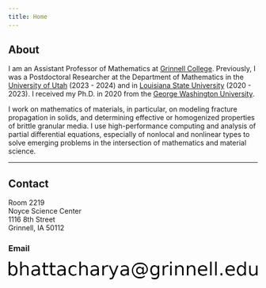 ```yaml
---
title: Home
---
```

## About 

I am an Assistant Professor of Mathematics at [Grinnell College](https://www.grinnell.edu/). Previously, I was a Postdoctoral Researcher at the Department of Mathematics in the [University of Utah](https://www.utah.edu/) (2023 - 2024) and in [Louisiana State University](https://lsu.edu/) (2020 - 2023). I received my Ph.D. in 2020 from the [George Washington University](https://www.gwu.edu/).

I work on mathematics of materials, in particular, on modeling fracture propagation in solids, and determining effective or homogenized properties of brittle granular media. I use high-performance computing and analysis of partial differential equations, especially of nonlocal and nonlinear types to solve emerging problems in the intersection of mathematics and material science.


<!-- My research interests include: -->
<!-- - High-performance computing to simulate and analyze the behavior of deformable and brittle granular media using peridynamics and discrete element method (DEM). -->
<!-- - Theoretical aspects of partial differential equations, in particular, nonlinear, nonlocal, and  dispersive equations primarily arising from continuum mechanics. -->
<!-- I study analysis and partial differential equations, in particular, nonlocal and nonlinear dispersive equations and their applications to continuum mechanics (classical and peridynamics) and granular media using high-performance computing.  -->
<!-- I am also interested in signal processing and machine learning.  -->
<!-- See my [research page](/research/) for more details. -->


* * * 

## Contact

Room 2219<br>
Noyce Science Center<br>
1116 8th Street <br>
Grinnell, IA 50112 <br>

### Email
![email](./content/email-grinnell.png)

